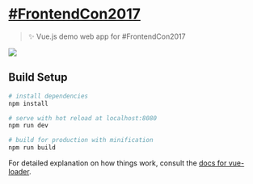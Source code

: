 # [#FrontendCon2017](https://frontend-con.io)

> ✨ Vue.js demo web app for #FrontendCon2017

![](../src/assets/new-logo.png)

## Build Setup

``` bash
# install dependencies
npm install

# serve with hot reload at localhost:8080
npm run dev

# build for production with minification
npm run build
```

For detailed explanation on how things work, consult the [docs for vue-loader](http://vuejs.github.io/vue-loader).
